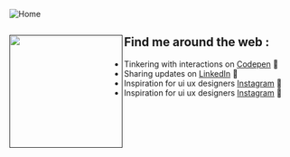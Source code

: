 ![Home](https://user-images.githubusercontent.com/86073690/189526556-e1a23b4e-52ed-4542-a7eb-50acdbca57fa.png)

## Find me around the web : <a href=""><img align="left" width="200" height="200" src="https://user-images.githubusercontent.com/86073690/152995018-8f7e93cc-054c-4dae-9de8-7c40e341153a.gif"></a>

- Tinkering with interactions on <a href="https://codepen.io/NavindaFernando"> Codepen</a> :ant:
- Sharing updates on <a href="https://www.linkedin.com/in/.../">LinkedIn</a> :penguin:
- Inspiration for ui ux designers <a href="https://www.instagram.com/uiux.lk/">Instagram</a> :confetti_ball:
- Inspiration for ui ux designers <a href="https://www.instagram.com/uiux.lk/">Instagram</a> :confetti_ball:
